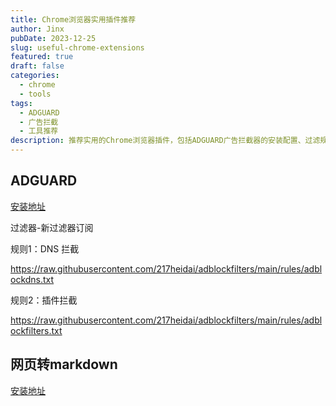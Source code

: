 ```yaml
---
title: Chrome浏览器实用插件推荐
author: Jinx
pubDate: 2023-12-25
slug: useful-chrome-extensions
featured: true
draft: false
categories:
  - chrome
  - tools
tags:
  - ADGUARD
  - 广告拦截
  - 工具推荐
description: 推荐实用的Chrome浏览器插件，包括ADGUARD广告拦截器的安装配置、过滤规则设置，以及网页转Markdown等效率工具的使用说明
---
```

## ADGUARD

[安装地址](https://chromewebstore.google.com/detail/adguard-%E5%B9%BF%E5%91%8A%E6%8B%A6%E6%88%AA%E5%99%A8/bgnkhhnnamicmpeenaelnjfhikgbkllg)

过滤器-新过滤器订阅

规则1：DNS 拦截

https://raw.githubusercontent.com/217heidai/adblockfilters/main/rules/adblockdns.txt

规则2：插件拦截

https://raw.githubusercontent.com/217heidai/adblockfilters/main/rules/adblockfilters.txt

## 网页转markdown

[安装地址](https://chrome.google.com/webstore/detail/ngccckdpjacopmhmlanmmmncgfjnenac)

